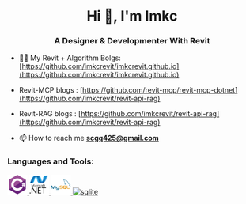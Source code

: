 <h1 align="center">Hi 👋, I'm Imkc</h1>
<h3 align="center">A Designer & Developmenter With Revit</h3>

- 👨‍💻 My Revit + Algorithm Bolgs: [https://github.com/imkcrevit/imkcrevit.github.io](https://github.com/imkcrevit/imkcrevit.github.io)
-  Revit-MCP blogs : [https://github.com/revit-mcp/revit-mcp-dotnet](https://github.com/imkcrevit/revit-api-rag)
- Revit-RAG blogs : [https://github.com/imkcrevit/revit-api-rag](https://github.com/imkcrevit/revit-api-rag)

- 📫 How to reach me **scgq425@gmail.com**

<h3 align="left">Languages and Tools:</h3>
<p align="left"> <a href="https://www.w3schools.com/cs/" target="_blank" rel="noreferrer"> <img src="https://raw.githubusercontent.com/devicons/devicon/master/icons/csharp/csharp-original.svg" alt="csharp" width="40" height="40"/> </a> <a href="https://dotnet.microsoft.com/" target="_blank" rel="noreferrer"> <img src="https://raw.githubusercontent.com/devicons/devicon/master/icons/dot-net/dot-net-original-wordmark.svg" alt="dotnet" width="40" height="40"/> </a> <a href="https://www.mysql.com/" target="_blank" rel="noreferrer"> <img src="https://raw.githubusercontent.com/devicons/devicon/master/icons/mysql/mysql-original-wordmark.svg" alt="mysql" width="40" height="40"/> </a> <a href="https://www.sqlite.org/" target="_blank" rel="noreferrer"> <img src="https://www.vectorlogo.zone/logos/sqlite/sqlite-icon.svg" alt="sqlite" width="40" height="40"/> </a> </p>
